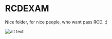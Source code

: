 # RCDEXAM
Nice folder, for nice people, who want pass RCD. :)

![alt text](https://www.math.unipd.it/~tullio/Magalia.gif)
